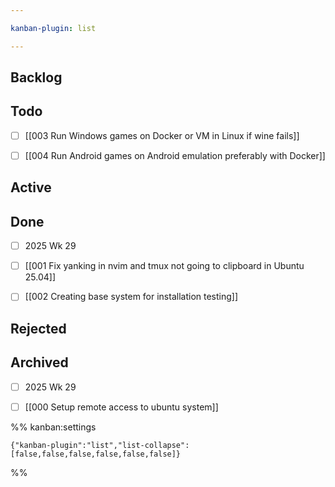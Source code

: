 ```yaml
---

kanban-plugin: list

---
```


## Backlog



## Todo

- [ ] [[003 Run Windows games on Docker or VM in Linux if wine fails]]
- [ ] [[004 Run Android games on Android emulation preferably with Docker]]


## Active



## Done

- [ ] 2025 Wk 29
- [ ] [[001 Fix yanking in nvim and tmux not going to clipboard in Ubuntu 25.04]]
- [ ] [[002 Creating base system for installation testing]]


## Rejected



## Archived

- [ ] 2025 Wk 29
- [ ] [[000 Setup remote access to ubuntu system]]




%% kanban:settings
```
{"kanban-plugin":"list","list-collapse":[false,false,false,false,false,false]}
```
%%